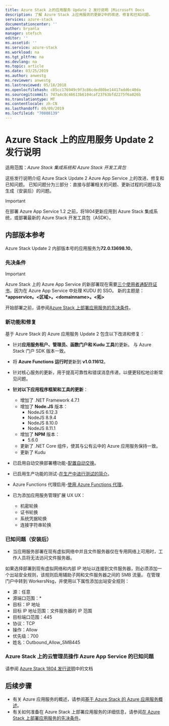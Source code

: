 ```yaml
---
title: Azure Stack 上的应用服务 Update 2 发行说明 |Microsoft Docs
description: 了解 Azure Stack 上应用服务的更新2中的改进、修复和已知问题。
services: azure-stack
documentationcenter: ''
author: bryanla
manager: stefsch
editor: ''
ms.assetid: ''
ms.service: azure-stack
ms.workload: na
ms.tgt_pltfrm: na
ms.devlang: na
ms.topic: article
ms.date: 03/25/2019
ms.author: anwestg
ms.reviewer: anwestg
ms.lastreviewed: 05/18/2018
ms.openlocfilehash: c85cc176949c9f3c86cded80be14417add6c40da
ms.sourcegitcommit: 7d7a4c8c46613b6104caf23763bfd2275f6a826b
ms.translationtype: MT
ms.contentlocale: zh-CN
ms.lasthandoff: 09/09/2019
ms.locfileid: "70808139"
---
```

# <a name="app-service-on-azure-stack-update-2-release-notes"></a>Azure Stack 上的应用服务 Update 2 发行说明

适用范围：*Azure Stack 集成系统和 Azure Stack 开发工具包*

这些发行说明介绍 Azure Stack Update 2 Azure App Service 上的改进、修复和已知问题。 已知问题分为三部分：直接与部署相关的问题、更新过程的问题以及生成（安装后）的问题。

> [!IMPORTANT]
> 在部署 Azure App Service 1.2 之前，将1804更新应用到 Azure Stack 集成系统，或部署最新的 Azure Stack 开发工具包（ASDK）。

## <a name="build-reference"></a>内部版本参考

Azure Stack Update 2 内部版本号的应用服务为**72.0.13698.10**。

### <a name="prerequisites"></a>先决条件

> [!IMPORTANT]
> Azure Stack 上的 Azure App Service 的新部署现在需要[三个使用者通配符证书](azure-stack-app-service-before-you-get-started.md#get-certificates)，因为在 Azure App Service 中处理 KUDU 的 SSO。 新的主题是：  **\*appservice。\<区域\>。\<domainname\>。\<拓\>**

开始部署之前，请参阅[Azure Stack 上部署应用服务的先决条件](azure-stack-app-service-before-you-get-started.md)。

### <a name="new-features-and-fixes"></a>新功能和修复

基于 Azure Stack 的 Azure 应用服务 Update 2 包含以下改进和修复：

- 针对**应用服务租户、管理员、函数门户和 Kudu 工具**的更新。 与 Azure Stack 门户 SDK 版本一致。

- 将 **Azure Functions 运行时**更新到 **v1.0.11612**。

- 针对核心服务的更新，用于提高可靠性和错误消息传递，以便更轻松地诊断常见问题。

- **针对以下应用程序框架和工具的更新**：
  - 增加了 .NET Framework 4.7.1
  - 增加了 **Node.JS** 版本：
    - NodeJS 6.12.3
    - NodeJS 8.9.4
    - NodeJS 8.10.0
    - NodeJS 8.11.1
  - 增加了 **NPM** 版本：
    - 5.6.0
  - 更新了 .NET Core 组件，使其与公有云中的 Azure 应用服务保持一致。
  - 更新了 Kudu

- 已启用自动交换部署槽功能-[配置自动交换](https://docs.microsoft.com/azure/app-service/deploy-staging-slots#configure-auto-swap)。

- 已启用生产功能的测试-[在生产中进行测试的简介](https://azure.microsoft.com/resources/videos/introduction-to-azure-websites-testing-in-production-with-galin-iliev/)。

- Azure Functions 代理启用-[使用 Azure Functions 代理](https://docs.microsoft.com/azure/azure-functions/functions-proxies)。

- 已为添加应用服务管理扩展 UX UX：
  - 机密轮换
  - 证书轮换
  - 系统凭据轮换
  - 连接字符串轮换

### <a name="known-issues-post-installation"></a>已知问题（安装后）

- 当应用服务部署在现有虚拟网络中并且文件服务器仅在专用网络上可用时，工作人员将无法访问文件服务器。

如果选择部署到现有虚拟网络和内部 IP 地址以连接到文件服务器，则必须添加一个出站安全规则，该规则启用辅助子网和文件服务器之间的 SMB 流量。 在管理门户中转到 WorkersNsg，并使用以下属性添加出站安全规则：

* 源：任意
* 源端口范围：*
* 目标：IP 地址
* 目标 IP 地址范围：文件服务器的 IP 范围
* 目标端口范围：445
* 协议：TCP
* 操作：Allow
* 优先级：700
* 姓名：Outbound_Allow_SMB445

### <a name="known-issues-for-cloud-admins-operating-azure-app-service-on-azure-stack"></a>Azure Stack 上的云管理员操作 Azure App Service 的已知问题

请参阅 [Azure Stack 1804 发行说明](azure-stack-update-1903.md)中的文档

## <a name="next-steps"></a>后续步骤

- 有关 Azure 应用服务的概述，请参阅[基于 Azure Stack 的 Azure 应用服务概述](azure-stack-app-service-overview.md)。
- 有关如何准备在 Azure Stack 上部署应用服务的详细信息，请参阅[在 Azure Stack 上部署应用服务的先决条件](azure-stack-app-service-before-you-get-started.md)。
